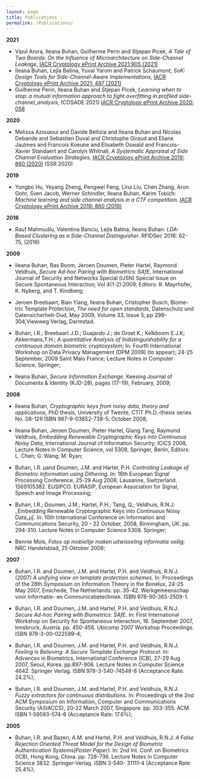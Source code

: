 ```yaml
---
layout: page
title: Publications
permalink: /Publications/
---
```


**2021**

- Vipul Arora, Ileana Buhan, Guilherme Perin and Stjepan Picek, *A Tale of Two Boards: On the Influence of Microarchitecture on Side-Channel Leakage*, [IACR Cryptology ePrint Archive 2021:905 (2021)](https://eprint.iacr.org/2021/905)
- Ileana Buhan, Lejla Batina, Yuval Yarom and Patrick Schaumont, *SoK: Design Tools for Side-Channel-Aware Implementations*, [IACR Cryptology ePrint Archive 2021: 497 (2021)](https://eprint.iacr.org/2021/497) 
- Guilherme Perin, Ileana Buhan and Stjepan Picek, *Learning when to stop: a mutual information approach to fight overfitting in profiled side-channel_analysis*, (COSADE 2021) [IACR Cryptology ePrint Archive 2020: 058](https://eprint.iacr.org/2020/058) 

**2020**

- Melissa Azouaoui and Davide Bellizia and Ileana Buhan and Nicolas Debande and Sebastien Duval and Christophe Giraud and Eliane Jaulmes and Francois Koeune and Elisabeth Oswald and Francois-Xavier Standaert and Carolyn Whitnall, _A Systematic Appraisal of Side Channel Evaluation Strategies_, [IACR Cryptology ePrint Archive 2019: 860 (2020)](https://eprint.iacr.org/2020/1347)  (SSR 2020)

  



**2019**

- Yongbo Hu, Yeyang Zheng, Pengwei Feng, Lirui Liu, Chen Zhang, Aron Gohr, Sven Jacob, Werner Schindler, Ileana Buhan, Karim Tobich: _Machine learning and side channel analysis in a CTF competition._ [IACR Cryptology ePrint Archive 2019: 860 (2019)](https://eprint.iacr.org/2019/860)

**2016**

- Rauf Mahmudlu, Valentina Banciu, Lejla Batina, Ileana Buhan:
_LDA-Based Clustering as a Side-Channel Distinguisher_. RFIDSec 2016: 62-75, (2016) 

**2009**

- Ileana Buhan, Bas Boom, Jeroen Doumen, Pieter Hartel, Raymond Veldhuis, _Secure Ad-hoc Pairing with Biometrics: SAfE_, International Journal of Security and Networks Special (IJSN) Special Issue on Secure Spontaneous Interaction; Vol 4(1-2):2009, Editors: R. Mayrhofer, K. Nyberg, and T. Kindberg;

- Jeroen Breebaart, Bian Yiang, Ileana Buhan, Cristopher Busch, Biome-tric Template Protection, _The need for open standards_, Datenschutz und Datensicherheit-Dud, May 2009, Volume 33, Issue 5, pp 299-304,Viewweg Verlag, Darmstad.

- Buhan, I.R.; Breebaart J.D.; Guajardo J.; de Groet K.; Kelkboom E.J.K; Akkermans,T.H.;  _A quantitative Analysis of Indistinguishability for a continuous domain biometric cryptosystem_; In: Fourth International Workshop on Data Privacy Management (DPM 2009) (to appear); 24-25 September, 2009 Saint Malo France; Lecture Notes in Computer Science, Springer;

- Ileana Buhan, _Secure Information Exchange_, Keesing Journal of Documents & Identity (KJD-28), pages (17-19), February, 2009;

**2008**

- Ileana Buhan, _Cryptographic keys from noisy data, theory and applications_, PhD thesis, University of Twente, CTIT Ph.D.-thesis series No. 08-129 ISBN 987-9-03652-738-5; October 2008;

- Ileana Buhan, Jeroen Doumen, Pieter Hartel, Qiang Tang, Raymond Veldhuis,
_Embedding Renewable Cryptographic Keys into Continuous Noisy Data_,
International Journal of Information Security; ICICS 2008, Lecture Notes in Computer Science, vol 5308, Springer, Berlin, Editors: L. Chen; G. Wang; M. Ryan;

- Buhan, I.R. µand Doumen, J.M. and Hartel, P.H. _Controlling Leakage of Biometric Information using Dithering_. In: 16th European Signal Processing Conference, 25-29 Aug 2008, Lausanne, Switzerland. 1569105382. EUSIPCO. EURASIP, European Association for Signal, Speech and Image Processing;

- Buhan, I.R.; Doumen, J.M.; Hartel, P.H.; Tang, Q.; Veldhuis, R.N.J. _Embedding Renewable Cryptographic Keys into Continuous Noisy Data_µ∫. In: 10th International Conference on Information and Communications Security, 20 - 22 October, 2008, Birmingham, UK. pp. 294-310. Lecture Notes in Computer Science 5308. Springer;

- Bennie Mols, _Fotos op mobieltje maken uitwisseling informatie veilig_; NRC Handelsblad, 25 Oktober 2008;

**2007**

- Buhan, I.R. and Doumen, J.M. and Hartel, P.H. and Veldhuis, R.N.J. (2007) _A unifying view on template protection schemes_. In: Proceedings of the 28th Symposium on Information Theory in the Benelux, 24-25 May 2007, Enschede, The Netherlands. pp. 35-42. Werkgemeenschap voor Informatie- en Communicatietechniek. ISBN 978-90-365-2509-1.

- Buhan, I.R. and Doumen, J.M. and Hartel, P.H. and Veldhuis, R.N.J. _Secure Ad-hoc Pairing with Biometrics: SAfE_. In: First International Workshop on Security for Spontaneous Interaction, 16. September 2007, Innsbruck, Austria. pp. 450-456. Ubicomp 2007 Workshop Proceedings. ISBN 978-3-00-022599-4;

- Buhan, I.R. and Doumen, J.M. and Hartel, P.H. and Veldhuis, R.N.J.  _Feeling Is Believing: A Secure Template Exchange Protocol_. In: Advances in Biometrics, International Conference (ICB), 27-29 Aug 2007, Seoul, Korea. pp.897-906. Lecture Notes in Computer Science 4642. Springer Verlag. ISBN 978-3-540-74548-8 (Acceptance Rate: 24.2%);

- Buhan, I.R. and Doumen, J.M. and Hartel, P.H. and Veldhuis, R.N.J. _Fuzzy extractors for continuous distributions_. In: Proceedings of the 2nd ACM Symposium on Information, Computer and Communications Security (ASIACCS), 20-22 March 2007, Singapore. pp. 353-355. ACM. ISBN 1-59593-574-6 (Acceptance Rate: 17.6%);

**2005**

- Buhan, I.R. and Bazen, A.M. and Hartel, P.H. and Veldhuis, R.N.J. _A False Rejection Oriented Threat Model for the Design of Biometric Authentication Systems(Poster Paper)_. In: 2nd Int. Conf. on Biometrics (ICB), Hong Kong, China. pp. 728-736. Lecture Notes in Computer Science 3832. Springer-Verlag. ISBN 3-540- 31111-4 (Acceptance Rate: 25.4%);